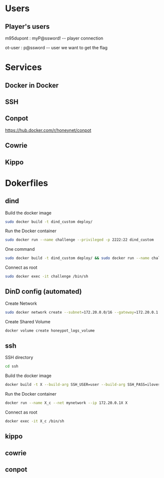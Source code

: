 

# Users

## Player's users

m95dupont : myP@ssword! -- player connection

ot-user : p@ssword -- user we want to get the flag


# Services
## Docker in Docker

## SSH

## Conpot
https://hub.docker.com/r/honeynet/conpot
## Cowrie

## Kippo 


# Dokerfiles

## dind
Build the docker image
```sh
sudo docker build -t dind_custom deploy/
```
Run the Docker container
```sh
sudo docker run --name challenge --privileged -p 2222:22 dind_custom
```
One command
```sh
sudo docker build -t dind_custom deploy/ && sudo docker run --name challenge --privileged -p 2222:22 dind_custom
```
Connect as root
```sh
sudo docker exec -it challenge /bin/sh
```

## DinD config (automated)

Create Network
```sh
sudo docker network create --subnet=172.20.0.0/16 --gateway=172.20.0.1 mynetwork
```
Create Shared Volume
```sh
docker volume create honeypot_logs_volume
```

## ssh

SSH directory
```bash
cd ssh
```
Build the docker image
```bash
docker build -t X --build-arg SSH_USER=user --build-arg SSH_PASS=ilovessh .
```
Run the Docker container
```sh
docker run --name X_c --net mynetwork --ip 172.20.0.1X X
```
Connect as root
```sh
docker exec -it X_c /bin/sh
```


## kippo

## cowrie

## conpot
